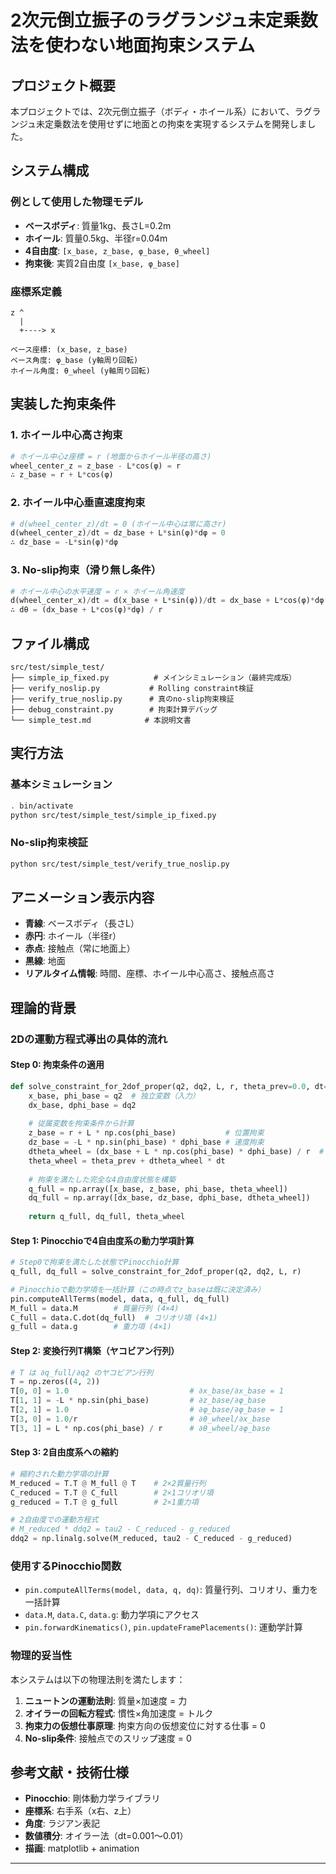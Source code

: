 # 2次元倒立振子のラグランジュ未定乗数法を使わない地面拘束システム

## プロジェクト概要

本プロジェクトでは、2次元倒立振子（ボディ・ホイール系）において、ラグランジュ未定乗数法を使用せずに地面との拘束を実現するシステムを開発しました。

## システム構成

### 例として使用した物理モデル
- **ベースボディ**: 質量1kg、長さL=0.2m
- **ホイール**: 質量0.5kg、半径r=0.04m
- **4自由度**: `[x_base, z_base, φ_base, θ_wheel]`
- **拘束後**: 実質2自由度 `[x_base, φ_base]`

### 座標系定義
```
z ^
  |
  +----> x

ベース座標: (x_base, z_base)
ベース角度: φ_base (y軸周り回転)
ホイール角度: θ_wheel (y軸周り回転)
```

## 実装した拘束条件

### 1. ホイール中心高さ拘束
```python
# ホイール中心z座標 = r (地面からホイール半径の高さ)
wheel_center_z = z_base - L*cos(φ) = r
∴ z_base = r + L*cos(φ)
```

### 2. ホイール中心垂直速度拘束
```python
# d(wheel_center_z)/dt = 0 (ホイール中心は常に高さr)
d(wheel_center_z)/dt = dz_base + L*sin(φ)*dφ = 0
∴ dz_base = -L*sin(φ)*dφ
```

### 3. No-slip拘束（滑り無し条件）
```python
# ホイール中心の水平速度 = r × ホイール角速度
d(wheel_center_x)/dt = d(x_base + L*sin(φ))/dt = dx_base + L*cos(φ)*dφ = r*dθ
∴ dθ = (dx_base + L*cos(φ)*dφ) / r
```

## ファイル構成

```
src/test/simple_test/
├── simple_ip_fixed.py          # メインシミュレーション（最終完成版）
├── verify_noslip.py           # Rolling constraint検証
├── verify_true_noslip.py      # 真のno-slip拘束検証
├── debug_constraint.py        # 拘束計算デバッグ
└── simple_test.md            # 本説明文書
```

## 実行方法

### 基本シミュレーション
```bash
. bin/activate
python src/test/simple_test/simple_ip_fixed.py
```

### No-slip拘束検証
```bash
python src/test/simple_test/verify_true_noslip.py
```

## アニメーション表示内容

- **青線**: ベースボディ（長さL）
- **赤円**: ホイール（半径r）
- **赤点**: 接触点（常に地面上）
- **黒線**: 地面
- **リアルタイム情報**: 時間、座標、ホイール中心高さ、接触点高さ

## 理論的背景

### 2Dの運動方程式導出の具体的流れ

#### Step 0: 拘束条件の適用
```python
def solve_constraint_for_2dof_proper(q2, dq2, L, r, theta_prev=0.0, dt=0.01):
    x_base, phi_base = q2  # 独立変数（入力）
    dx_base, dphi_base = dq2
    
    # 従属変数を拘束条件から計算
    z_base = r + L * np.cos(phi_base)           # 位置拘束
    dz_base = -L * np.sin(phi_base) * dphi_base # 速度拘束
    dtheta_wheel = (dx_base + L * np.cos(phi_base) * dphi_base) / r  # no-slip拘束
    theta_wheel = theta_prev + dtheta_wheel * dt
    
    # 拘束を満たした完全な4自由度状態を構築
    q_full = np.array([x_base, z_base, phi_base, theta_wheel])
    dq_full = np.array([dx_base, dz_base, dphi_base, dtheta_wheel])
    
    return q_full, dq_full, theta_wheel
```

#### Step 1: Pinocchioで4自由度系の動力学項計算
```python
# Step0で拘束を満たした状態でPinocchio計算
q_full, dq_full = solve_constraint_for_2dof_proper(q2, dq2, L, r)

# Pinocchioで動力学項を一括計算（この時点でz_baseは既に決定済み）
pin.computeAllTerms(model, data, q_full, dq_full)
M_full = data.M        # 質量行列 (4×4)
C_full = data.C.dot(dq_full)  # コリオリ項 (4×1)
g_full = data.g        # 重力項 (4×1)
```

#### Step 2: 変換行列T構築（ヤコビアン行列）
```python
# T は ∂q_full/∂q2 のヤコビアン行列
T = np.zeros((4, 2))
T[0, 0] = 1.0                           # ∂x_base/∂x_base = 1
T[1, 1] = -L * np.sin(phi_base)         # ∂z_base/∂φ_base
T[2, 1] = 1.0                           # ∂φ_base/∂φ_base = 1  
T[3, 0] = 1.0/r                         # ∂θ_wheel/∂x_base
T[3, 1] = L * np.cos(phi_base) / r      # ∂θ_wheel/∂φ_base
```

#### Step 3: 2自由度系への縮約
```python
# 縮約された動力学項の計算
M_reduced = T.T @ M_full @ T    # 2×2質量行列
C_reduced = T.T @ C_full        # 2×1コリオリ項
g_reduced = T.T @ g_full        # 2×1重力項

# 2自由度での運動方程式
# M_reduced * ddq2 = tau2 - C_reduced - g_reduced
ddq2 = np.linalg.solve(M_reduced, tau2 - C_reduced - g_reduced)
```

### 使用するPinocchio関数
- `pin.computeAllTerms(model, data, q, dq)`: 質量行列、コリオリ、重力を一括計算
- `data.M`, `data.C`, `data.g`: 動力学項にアクセス
- `pin.forwardKinematics()`, `pin.updateFramePlacements()`: 運動学計算

### 物理的妥当性
本システムは以下の物理法則を満たします：
1. **ニュートンの運動法則**: 質量×加速度 = 力
2. **オイラーの回転方程式**: 慣性×角加速度 = トルク  
3. **拘束力の仮想仕事原理**: 拘束方向の仮想変位に対する仕事 = 0
4. **No-slip条件**: 接触点でのスリップ速度 = 0

## 参考文献・技術仕様

- **Pinocchio**: 剛体動力学ライブラリ
- **座標系**: 右手系（x右、z上）
- **角度**: ラジアン表記
- **数値積分**: オイラー法（dt=0.001～0.01）
- **描画**: matplotlib + animation

---